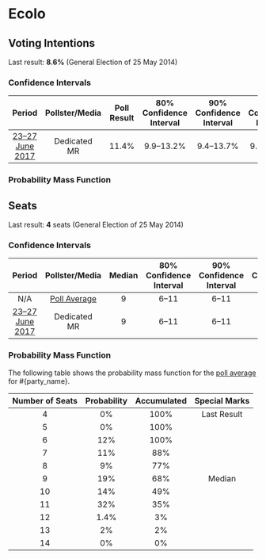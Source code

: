 # Ecolo

## Voting Intentions

Last result: **8.6%** (General Election of 25 May 2014)

### Confidence Intervals

| Period     | Pollster/Media   | Poll Result | 80% Confidence Interval | 90% Confidence Interval | 95% Confidence Interval | 99% Confidence Interval |
|:----------:|:----------------:|:-----------:|:-----------------------:|:-----------------------:|:-----------------------:|:-----------------------:|
| [23–27 June 2017](2017-06-27-Dedicated.html) | Dedicated <br> MR | 11.4% | 9.9–13.2% | 9.4–13.7% | 9.1–14.1% | 8.4–15.0% |

### Probability Mass Function

## Seats

Last result: **4** seats (General Election of 25 May 2014)

### Confidence Intervals

| Period     | Pollster/Media   | Median | 80% Confidence Interval | 90% Confidence Interval | 95% Confidence Interval | 99% Confidence Interval |
|:----------:|:----------------:|:------:|:-----------------------:|:-----------------------:|:-----------------------:|:-----------------------:|
| N/A | [Poll Average](average.html) | 9 | 6–11 | 6–11 | 6–12 | 6–13 |
| [23–27 June 2017](2017-06-27-Dedicated.html) | Dedicated <br> MR | 9 | 6–11 | 6–11 | 6–12 | 6–13 |

### Probability Mass Function

The following table shows the probability mass function for the [poll average](average.html) for #{party_name}.

| Number of Seats | Probability | Accumulated | Special Marks |
|:---------------:|:-----------:|:-----------:|:-------------:|
| 4 | 0% | 100% | Last Result |
| 5 | 0% | 100% |  |
| 6 | 12% | 100% |  |
| 7 | 11% | 88% |  |
| 8 | 9% | 77% |  |
| 9 | 19% | 68% | Median |
| 10 | 14% | 49% |  |
| 11 | 32% | 35% |  |
| 12 | 1.4% | 3% |  |
| 13 | 2% | 2% |  |
| 14 | 0% | 0% |  |


